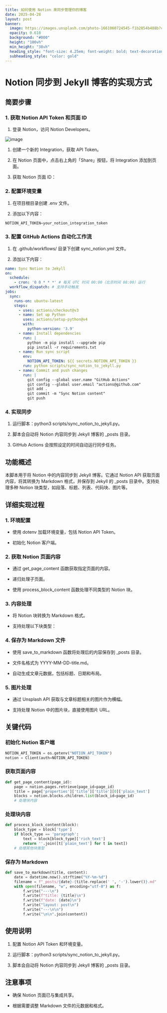 ```yaml
---
title: 如何使用 Notion 来同步管理你的博客
date: 2025-04-28
layout: post
banner:
  image: https://images.unsplash.com/photo-1661060724545-f1b2854b488b?crop=entropy&cs=tinysrgb&fit=max&fm=jpg&ixid=M3w2OTIwMzJ8MHwxfHJhbmRvbXx8fHx8fHx8fDE3NDU4MTQzNDd8&ixlib=rb-4.0.3&q=80&w=1080
  opacity: 0.618
  background: "#000"
  height: "100vh"
  min_height: "38vh"
  heading_style: "font-size: 4.25em; font-weight: bold; text-decoration: underline"
  subheading_style: "color: gold"
---
```


# Notion 同步到 Jekyll 博客的实现方式

## 简要步骤

### 1. 获取 Notion API Token 和页面 ID

1. 登录 Notion，访问 Notion Developers。

![image](https://prod-files-secure.s3.us-west-2.amazonaws.com/a7a0cc5a-89b9-4cda-8686-1fba0ca52f40/d19c1afe-dea5-4312-9333-786b0ba83054/image.png?X-Amz-Algorithm=AWS4-HMAC-SHA256&X-Amz-Content-Sha256=UNSIGNED-PAYLOAD&X-Amz-Credential=ASIAZI2LB4663QBDYT26%2F20250428%2Fus-west-2%2Fs3%2Faws4_request&X-Amz-Date=20250428T042546Z&X-Amz-Expires=3600&X-Amz-Security-Token=IQoJb3JpZ2luX2VjENH%2F%2F%2F%2F%2F%2F%2F%2F%2F%2FwEaCXVzLXdlc3QtMiJGMEQCIGwRm1TbiUFtMkag7PRKQUPIXSOHoUzOv1qDqz5POi0PAiBIG%2BLg%2FrLZG5u5wt1dDIgIOCouJ8NlUcECOrKIOeSMbCr%2FAwhqEAAaDDYzNzQyMzE4MzgwNSIMS1BhUbsWA35IDRpdKtwDLitGWfe4a15We1Ksq%2BI0baxgD%2Bxaj9slAXP2izPIvIKqKJexB02Y62zdhQK2xixY7Vn%2FFjv6BhBBtXDjHaHw5he1nLWp7MHsJNd0x41NtyZjRamkNhHnOyqcYaT5%2BIO%2BC8zIEMNia9Gr1CSuq0mfpbTnYv3SuPEsU9Bx3ncaed2Fz7wRONdmc2335qxiYCgfCjObHNgtAHGpvew%2BXgGNh%2BypZG3gBID3T0%2FMDr%2Bi6GvU9NIqEVFhTmvJWeD8WkvgYsr%2Bvv%2BKkLfAmpl0p0k1RmUwmFpcm8aZITfUzFszOMdJf5qB2OKovSjYJl7LmD6scrSZNIywsGHSZCOL7S7n5iDfDcvKsqm%2FVw%2Fuzh1q6SwGJFxJfCIg124O8D2O0K%2FL1dyRMFl%2BmCQOBoefH3w4XatAlmpHdeOnCTqb5f2%2B%2F7G%2FpoBd20LNIJk0kIIF8DlYf6ECNNTfNV%2Blu6MeqObxgagU3DIZqGEUSr2T%2BlvCuMDm8y1H%2BN0KOTV1lfPzIlEJlrwbNG2%2FwtBJaC%2Be0HD71gQf2wdvbGw1V8%2B3PVtioTkn5Cqs7Ef6whl77ek%2FcXn3BnowHIhdITnWbSyCU4XBUr9OBFkgTW%2F3dJK1xHMa3MHPF9oobi0WoyIZIAYwi6O7wAY6pgFoJbmHYlQQsr4oxDjX0S8IPlsb4nRP82Uc9vGuUMaVfzlGJIg%2FiPC6jkkcrNbb6%2FZxn39Ngzup8FIoYU%2FPdYYlM%2BdsGzG87C3Fx57FxWvWMHYMERTBY1JnyQSi9rpVJLGqHpq5%2B8QxVExCLbwUIFqHFspEgIF7s%2BUdiBNYg6SzTzwJB79Ubud2wmFP1GgebpfbRGTPdMe%2FrRpV4Sr%2BujmAiqOcP60S&X-Amz-Signature=543fd04189e81de839444d44c86b937ae2c4fa951614c216154861b273988b49&X-Amz-SignedHeaders=host&x-id=GetObject)

1. 创建一个新的 Integration，获取 API Token。

1. 在 Notion 页面中，点击右上角的「Share」按钮，将 Integration 添加到页面。

1. 获取 Notion 页面 ID：


### 2. 配置环境变量

1. 在项目根目录创建 .env 文件。

1. 添加以下内容：

```javascript
NOTION_API_TOKEN=your_notion_integration_token
```

### 3. 配置 GitHub Actions 自动化工作流

1. 在 .github/workflows/ 目录下创建 sync_notion.yml 文件。

1. 添加以下内容：

```yaml
name: Sync Notion to Jekyll
on:
  schedule:
    - cron: '0 0 * * *' # 每天 UTC 时间 00:00（北京时间 08:00）运行
  workflow_dispatch: # 支持手动触发
jobs:
  sync:
    runs-on: ubuntu-latest
    steps:
      - uses: actions/checkout@v3
      - name: Set up Python
        uses: actions/setup-python@v4
        with:
          python-version: '3.9'
      - name: Install dependencies
        run: |
          python -m pip install --upgrade pip
          pip install -r requirements.txt
      - name: Run sync script
        env:
          NOTION_API_TOKEN: ${{ secrets.NOTION_API_TOKEN }}
        run: python scripts/sync_notion_to_jekyll.py
      - name: Commit and push changes
        run: |
          git config --global user.name "GitHub Actions"
          git config --global user.email "actions@github.com"
          git add .
          git commit -m "Sync Notion content"
          git push
```

### 4. 实现同步

1. 运行脚本：python3 scripts/sync_notion_to_jekyll.py。

1. 脚本会自动将 Notion 内容同步到 Jekyll 博客的 _posts 目录。

1. GitHub Actions 会按照设定的时间自动运行同步任务。

## 功能概述

本脚本用于将 Notion 中的内容同步到 Jekyll 博客。它通过 Notion API 获取页面内容，将其转换为 Markdown 格式，并保存到 Jekyll 的 _posts 目录中。支持处理多种 Notion 块类型，如段落、标题、列表、代码块、图片等。

## 详细实现过程

### 1. 环境配置

- 使用 dotenv 加载环境变量，包括 Notion API Token。

- 初始化 Notion 客户端。

### 2. 获取 Notion 页面内容

- 通过 get_page_content 函数获取指定页面的内容。

- 递归处理子页面。

- 使用 process_block_content 函数处理不同类型的 Notion 块。

### 3. 内容处理

- 将 Notion 块转换为 Markdown 格式。

- 支持处理以下块类型：


### 4. 保存为 Markdown 文件

- 使用 save_to_markdown 函数将处理后的内容保存到 _posts 目录。

- 文件名格式为 YYYY-MM-DD-title.md。

- 自动生成文章元数据，包括标题、日期和布局。

### 5. 图片处理

- 通过 Unsplash API 获取与文章标题相关的图片作为横幅。

- 支持处理 Notion 中的图片块，直接使用图片 URL。

## 关键代码

### 初始化 Notion 客户端

```python
NOTION_API_TOKEN = os.getenv("NOTION_API_TOKEN")
notion = Client(auth=NOTION_API_TOKEN)
```

### 获取页面内容

```python
def get_page_content(page_id):
    page = notion.pages.retrieve(page_id=page_id)
    title = page['properties']['title']['title'][0]['plain_text']
    blocks = notion.blocks.children.list(block_id=page_id)
    # 处理块内容
```

### 处理块内容

```python
def process_block_content(block):
    block_type = block['type']
    if block_type == 'paragraph':
        text = block[block_type]['rich_text']
        return ''.join([t['plain_text'] for t in text])
    # 处理其他块类型
```

### 保存为 Markdown

```python
def save_to_markdown(title, content):
    date = datetime.now().strftime("%Y-%m-%d")
    filename = f"_posts/{date}-{title.replace(' ', '-').lower()}.md"
    with open(filename, "w", encoding="utf-8") as f:
        f.write("---\n")
        f.write(f"title: {title}\n")
        f.write(f"date: {date}\n")
        f.write("layout: post\n")
        f.write("---\n\n")
        f.write("\n\n".join(content))
```

## 使用说明

1. 配置 Notion API Token 和环境变量。

1. 运行脚本：python3 scripts/sync_notion_to_jekyll.py。

1. 脚本会自动将 Notion 内容同步到 Jekyll 博客的 _posts 目录。

## 注意事项

- 确保 Notion 页面已与集成共享。

- 根据需要调整 Markdown 文件的元数据和格式。